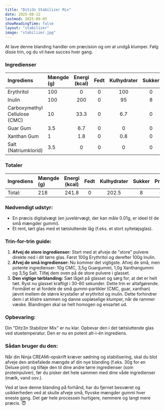 ```yaml
---
title: "Ditz3n Stabilizer Mix"
date: 2025-08-12
lastmod: 2025-09-05
showReadingTime: false
layout: "stabilizer"
image: "stabilizer.jpg"
---
```


At lave denne blanding handler om præcision og om at undgå klumper. Følg disse trin, og du vil have succes hver gang.

### Ingredienser
| Ingrediens | Mængde (g) | Energi (kcal) | Fedt | Kulhydrater | Sukker | Protein | Salt | Total PAC | Total MSNF | Total HF |
|:---|:---|:---:|:---:|:---:|:---:|:---:|:---:|:---:|:---:|:---:|
| Erythritol | 100 | 0 | 0 | 100 | 0 | 0 | 0 | 280 | 100 | 0 |
| Inulin | 100 | 200 | 0 | 95 | 8 | 0 | 0 | 0.8 | 95 | 0 |
| Carboxymethyl Cellulose (CMC) | 10 | 33.3 | 0 | 6.7 | 0 | 0 | 2 | 0 | 6.7 | 0 |
| Guar Gum | 3.5 | 6.7 | 0 | 0 | 0 | 0.1 | 0 | 0 | 0.2 | 0 |
| Xanthan Gum | 1 | 1.8 | 0 | 0.8 | 0 | 0.1 | 0 | 0 | 0.8 | 0 |
| Salt (Natriumklorid) | 3.5 | 0 | 0 | 0 | 0 | 0 | 3.5 | 20.7 | 0 | 0 |

### Totaler
| Ingrediens | Mængde (g) | Energi (kcal) | Fedt | Kulhydrater | Sukker | Protein | Salt | Total PAC | Total MSNF | Total HF |
|:---|:---|:---:|:---:|:---:|:---:|:---:|:---:|:---:|:---:|:---:|
| Total: | 218 | 241.8 | 0 | 202.5 | 8 | 0.2 | 5.5 | 301.5 | 202.7 | 0 |

### Nødvendigt udstyr:
- En præcis digitalvægt (en juvelérvægt, der kan måle 0.01g, er ideel til de små mængder gummi).
- Et rent, tørt glas med et tætsluttende låg (f.eks. et stort syltetøjsglas).

### Trin-for-trin guide:
1.  **Afvej de store ingredienser:** Start med at afveje de "store" pulvere direkte ned i dit tørre glas. Først 100g Erythritol og derefter 100g Inulin.
2.  **Afvej de små ingredienser:** Nu kommer det vigtigste. Afvej de små, men potente ingredienser: 10g CMC, 3,5g Guargummi, 1,0g Xanthangummi og 3,5g Salt. Tilføj dem oven på de store pulvere i glasset.
3.  **Den vigtige tørblanding:** Sæt låget på glasset og sørg for, at det er helt tæt. Ryst nu glasset kraftigt i 30-60 sekunder. Dette trin er altafgørende. Formålet er at fordele de små gummi-partikler (CMC, guar, xanthan) jævnt mellem de større krystaller af erythritol og inulin. Dette forhindrer dem i at klistre sammen og danne uopløselige klumper, når de rammer væske. Blandingen skal se helt homogen og ensartet ud.

### Opbevaring:
Din "Ditz3n Stabilizer Mix" er nu klar. Opbevar den i det tætsluttende glas ved stuetemperatur. Den er nu en potent alt-i-én ingrediens.

### Sådan bruger du den:
Når din Ninja CREAMi-opskrift kræver sødning og stabilisering, skal du blot afveje den anbefalede mængde af din nye blanding (f.eks. 30g for en Deluxe pint) og tilføje den til dine andre tørre ingredienser (som proteinpulver), før du pisker det hele sammen med dine våde ingredienser (mælk, vand osv.).

Ved at lave denne blanding på forhånd, har du fjernet besværet og usikkerheden ved at skulle afveje små, flyvske mængder gummi hver eneste gang. Det gør hele processen hurtigere, nemmere og langt mere præcis. 😇
